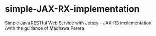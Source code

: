# simple-JAX-RX-implementation
Simple Java RESTful Web Service with Jersey - JAX-RS implementation /with the guidance of Madhawa Perera 

